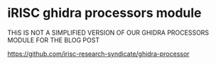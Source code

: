 iRISC ghidra processors module
==============================

THiS IS NOT A SIMPLIFIED VERSION OF OUR GHIDRA PROCESSORS MODULE FOR THE BLOG POST

https://github.com/irisc-research-syndicate/ghidra-processor
